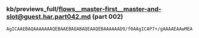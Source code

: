 ### kb/previews_full/flows__master-first__master-and-slot@guest.har.part042.md (part 002)

```md
AgICAAEBAQAAAAAAAQEBAAEBAQABAQEAAQEBAAAAAAD9/f0AAgICAP7+/gAAAAEAAwMEA
```

```
